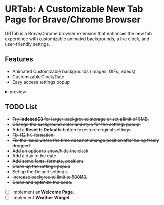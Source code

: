 # URTab: A Customizable New Tab Page for Brave/Chrome Browser

URTab is a Brave/Chrome browser extension that enhances the new tab experience with customizable animated backgrounds, a live clock, and user-friendly settings.

## Features

- Animated Customizable backgrounds (images, GIFs, videos)
- Customizable Clock/Date
- Easy access settings popup

<details>
  <summary>preview</summary>



https://github.com/user-attachments/assets/dd773d1b-9d73-4d1e-a746-0ffc286af6eb


https://github.com/user-attachments/assets/dfb75b7b-93d0-4d7e-abbb-cbc3eda2d1d6
  

https://github.com/user-attachments/assets/c990e848-4ec8-475e-8955-7f7fae4d4598


</details>




## TODO List

- ~~Try **IndexedDB** for larger background storage or set a limit of 5MB.~~
- ~~Change the background color and style for the settings popup.~~
- ~~Add a **Reset to Defaults** button to restore original settings.~~
- ~~Fix (12 hr) formation.~~
- ~~Fix the issue where the time does not change position after being freely dragged.~~
- ~~Add an option to show/hide the clock~~
- ~~Add a day to the date~~
- ~~Add some fonts, formats, positions~~
- ~~Clean up the settings popup~~
- ~~Set up the Default settings.~~
- ~~Increase background limit to 500MB.~~
- ~~Clean and optimize the code.~~
- [ ] Implement an **Welcome Page**.
- [ ] Implement **Weather Widget**.
